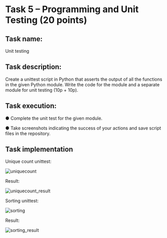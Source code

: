 # Task 5 – Programming and Unit Testing (20 points)

## Task name:
Unit testing

## Task description:
Create a unittest script in Python that asserts the output of all the functions in the given Python module. Write the code for the module and
a separate module for unit testing (10p + 10p).

## Task execution:
● Complete the unit test for the given module.

● Take screenshots indicating the success of your actions and save script files in the repository.

## Task implementation
Unique count unittest:

![uniquecount](https://user-images.githubusercontent.com/58246129/205458739-605cf442-04ce-40af-815b-c09a3c027c25.png)


Result:

![uniquecount_result](https://user-images.githubusercontent.com/58246129/205458742-6b67d65c-78fc-424a-a7c9-aa99da077032.png)



Sorting unittest:

![sorting](https://user-images.githubusercontent.com/58246129/205458746-b8517bee-1133-4d89-a153-b070ab3a29d7.png)


Result: 


![sorting_result](https://user-images.githubusercontent.com/58246129/205458756-33ef1045-63e6-4ee5-b9b9-50ddf44dd126.png)







